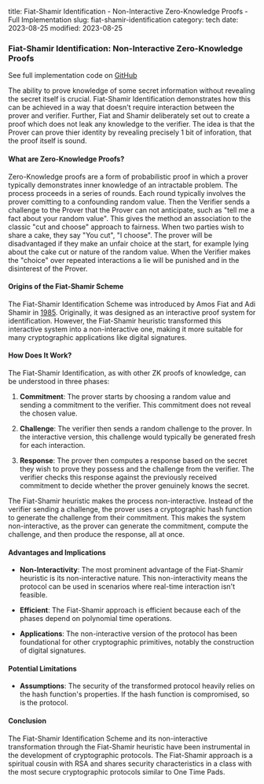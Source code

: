 title: Fiat-Shamir Identification - Non-Interactive Zero-Knowledge Proofs - Full Implementation
slug: fiat-shamir-identification
category: tech
date: 2023-08-25
modified: 2023-08-25

### Fiat-Shamir Identification: Non-Interactive Zero-Knowledge Proofs

See full implementation code on [GitHub](https://github.com/jac18281828/ffsid)

The ability to prove knowledge of some secret information without revealing the secret itself is crucial. Fiat-Shamir Identification demonstrates how this can be achieved in a way that doesn't require interaction between the prover and verifier.  Further, Fiat and Shamir deliberately set out to create a proof which does not leak any knowledge to the verifier.   The idea is that the Prover can prove thier identity by revealing precisely 1 bit of inforation, that the proof itself is sound.

#### What are Zero-Knowledge Proofs?

Zero-Knowledge proofs are a form of probabilistic proof in which a prover typically demonstrates inner knowledge of an intractable problem.  The process proceeds in a series of rounds.   Each round typically involves the prover comitting to a confounding random value.   Then the Verifier sends a challenge to the Prover that the Prover can not anticipate, such as "tell me a fact about your random value".   This gives the method an association to the classic "cut and choose" approach to fairness.   When two parties wish to share a cake, they say "You cut", "I choose".   The prover will be disadvantaged if they make an unfair choice at the start, for example lying about the cake cut or nature of the random value.   When the Verifier makes the "choice" over repeated interactions a lie will be punished and in the disinterest of the Prover.

#### Origins of the Fiat-Shamir Scheme

The Fiat-Shamir Identification Scheme was introduced by Amos Fiat and Adi Shamir in [1985](https://link.springer.com/article/10.1007/BF02351717). Originally, it was designed as an interactive proof system for identification. However, the Fiat-Shamir heuristic transformed this interactive system into a non-interactive one, making it more suitable for many cryptographic applications like digital signatures.

#### How Does It Work?

The Fiat-Shamir Identification, as with other ZK proofs of knowledge, can be understood in three phases: 

1. **Commitment**: The prover starts by choosing a random value and sending a commitment to the verifier. This commitment does not reveal the chosen value.
   
2. **Challenge**: The verifier then sends a random challenge to the prover. In the interactive version, this challenge would typically be generated fresh for each interaction.

3. **Response**: The prover then computes a response based on the secret they wish to prove they possess and the challenge from the verifier. The verifier checks this response against the previously received commitment to decide whether the prover genuinely knows the secret.

The Fiat-Shamir heuristic makes the process non-interactive. Instead of the verifier sending a challenge, the prover uses a cryptographic hash function to generate the challenge from their commitment. This makes the system non-interactive, as the prover can generate the commitment, compute the challenge, and then produce the response, all at once.

#### Advantages and Implications

- **Non-Interactivity**: The most prominent advantage of the Fiat-Shamir heuristic is its non-interactive nature. This non-interactivity means the protocol can be used in scenarios where real-time interaction isn't feasible.

- **Efficient**: The Fiat-Shamir approach is efficient because each of the phases depend on polynomial time operations.

- **Applications**: The non-interactive version of the protocol has been foundational for other cryptographic primitives, notably the construction of digital signatures.

#### Potential Limitations

- **Assumptions**: The security of the transformed protocol heavily relies on the hash function's properties. If the hash function is compromised, so is the protocol.

#### Conclusion

The Fiat-Shamir Identification Scheme and its non-interactive transformation through the Fiat-Shamir heuristic have been instrumental in the development of cryptographic protocols. The Fiat-Shamir approach is a spiritual cousin with RSA and shares security characteristics in a class with the most secure cryptographic protocols similar to One Time Pads.


